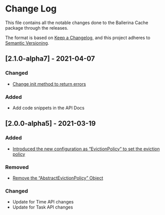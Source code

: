 # Change Log
This file contains all the notable changes done to the Ballerina Cache package through the releases.

The format is based on [Keep a Changelog](https://keepachangelog.com/en/1.0.0/),
and this project adheres to [Semantic Versioning](https://semver.org/spec/v2.0.0.html).

## [2.1.0-alpha7] - 2021-04-07

### Changed
- [Change init method to return errors](https://github.com/ballerina-platform/ballerina-standard-library/issues/1229)

### Added
- Add code snippets in the API Docs

## [2.0.0-alpha5] - 2021-03-19

### Added
- [Introduced the new configuration as “EvictionPolicy“ to set the eviction policy](https://github.com/ballerina-platform/ballerina-standard-library/issues/1027)

### Removed
- [Remove the “AbstractEvictionPolicy” Object](https://github.com/ballerina-platform/ballerina-standard-library/issues/1027)

### Changed
- Update for Time API changes
- Update for Task API changes